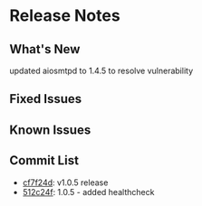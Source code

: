 # Release Notes

## What's New

updated aiosmtpd to 1.4.5 to resolve vulnerability

## Fixed Issues



## Known Issues



## Commit List

- <a href='https://github.com/LearningToPi/azure_smtp_relay/commit/cf7f24d70da805441c8aa90047eef755a015e6ee'>cf7f24d</a>: v1.0.5 release
- <a href='https://github.com/LearningToPi/azure_smtp_relay/commit/512c24f642b408d13d2b0bd0598f7b11efbf11e1'>512c24f</a>: 1.0.5 - added healthcheck
